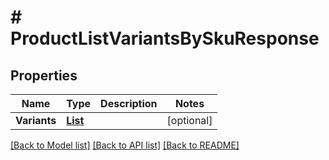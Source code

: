 # # ProductListVariantsBySkuResponse


## Properties 


Name | Type | Description | Notes
------------ | ------------- | ------------- | -------------
**Variants**| [**List<ProductProductVariant>**](ProductProductVariant.md) |   | [optional]


[[Back to Model list]](../../README.md#models) [[Back to API list]](../../README.md#endpoints) [[Back to README]](../../README.md)

